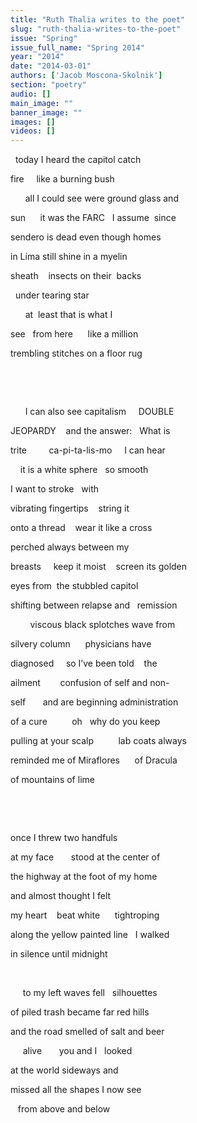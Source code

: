 ```yaml
---
title: "Ruth Thalia writes to the poet"
slug: "ruth-thalia-writes-to-the-poet"
issue: "Spring"
issue_full_name: "Spring 2014"
year: "2014"
date: "2014-03-01"
authors: ['Jacob Moscona-Skolnik']
section: "poetry"
audio: []
main_image: ""
banner_image: ""
images: []
videos: []
---
```

  today I heard the capitol catch

 fire     like a burning bush

       all I could see were ground glass and

 sun      it was the FARC   I assume  since

 sendero is dead even though homes 

 in Lima still shine in a myelin

 sheath    insects on their  backs

   under tearing star

       at  least that is what I 

 see   from here      like a million 

 trembling stitches on a floor rug    

  

  

       I can also see capitalism     DOUBLE 

 JEOPARDY    and the answer:   What is

 trite         ca-pi-ta-lis-mo     I can hear

     it is a white sphere   so smooth

 I want to stroke   with

 vibrating fingertips    string it  

 onto a thread    wear it like a cross 

 perched always between my 

 breasts     keep it moist    screen its golden

 eyes from  the stubbled capitol

 shifting between relapse and   remission

         viscous black splotches wave from

 silvery column      physicians have

 diagnosed     so I’ve been told    the

 ailment        confusion of self and non-

 self       and are beginning administration  

 of a cure          oh   why do you keep  

 pulling at your scalp          lab coats always

 reminded me of Miraflores      of Dracula

 of mountains of lime

  

  

 once I threw two handfuls

 at my face       stood at the center of

 the highway at the foot of my home

 and almost thought I felt

 my heart    beat white      tightroping

 along the yellow painted line   I walked

 in silence until midnight 

  

      to my left waves fell   silhouettes

 of piled trash became far red hills

 and the road smelled of salt and beer 

      alive       you and I   looked

 at the world sideways and

 missed all the shapes I now see

    from above and below

  


